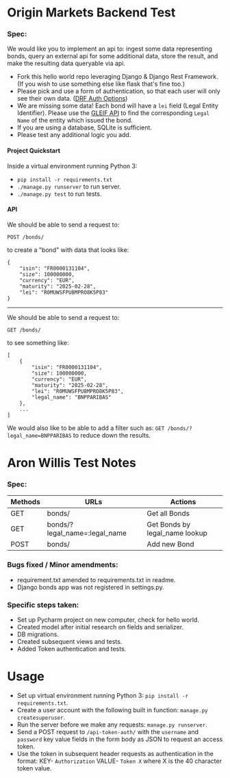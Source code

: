 # Origin Markets Backend Test

### Spec:

We would like you to implement an api to: ingest some data representing bonds, query an external api for some additional data, store the result, and make the resulting data queryable via api.
- Fork this hello world repo leveraging Django & Django Rest Framework. (If you wish to use something else like flask that's fine too.)
- Please pick and use a form of authentication, so that each user will only see their own data. ([DRF Auth Options](https://www.django-rest-framework.org/api-guide/authentication/#api-reference))
- We are missing some data! Each bond will have a `lei` field (Legal Entity Identifier). Please use the [GLEIF API](https://www.gleif.org/en/lei-data/gleif-lei-look-up-api/access-the-api) to find the corresponding `Legal Name` of the entity which issued the bond.
- If you are using a database, SQLite is sufficient.
- Please test any additional logic you add.

#### Project Quickstart

Inside a virtual environment running Python 3:
- `pip install -r requirements.txt`
- `./manage.py runserver` to run server.
- `./manage.py test` to run tests.

#### API

We should be able to send a request to:

`POST /bonds/`

to create a "bond" with data that looks like:
~~~
{
    "isin": "FR0000131104",
    "size": 100000000,
    "currency": "EUR",
    "maturity": "2025-02-28",
    "lei": "R0MUWSFPU8MPRO8K5P83"
}
~~~
---
We should be able to send a request to:

`GET /bonds/`

to see something like:
~~~
[
    {
        "isin": "FR0000131104",
        "size": 100000000,
        "currency": "EUR",
        "maturity": "2025-02-28",
        "lei": "R0MUWSFPU8MPRO8K5P83",
        "legal_name": "BNPPARIBAS"
    },
    ...
]
~~~
We would also like to be able to add a filter such as:
`GET /bonds/?legal_name=BNPPARIBAS` to reduce down the results.


# Aron Willis Test Notes

### Spec:
| Methods |	URLs                          | Actions                        |
| ------- | ----------------------------- | ------------------------------ |
| GET     |	bonds/                        | Get all Bonds                  |
| GET     | bonds/?legal_name=:legal_name | Get Bonds by legal_name lookup |
| POST    | bonds/                        | Add new Bond                   |

### Bugs fixed / Minor amendments:
- requirement.txt amended to requirements.txt in readme.
- Django bonds app was not registered in settings.py.

### Specific steps taken:
- Set up Pycharm project on new computer, check for hello world.
- Created model after initial research on fields and serializer.
- DB migrations.
- Created subsequent views and tests.
- Added Token authentication and tests.

# Usage
- Set up virtual environment running Python 3: `pip install -r requirements.txt`.
- Create a user account with the following built in function: `manage.py createsuperuser`.
- Run the server before we make any requests: `manage.py runserver`.
- Send a POST request to `/api-token-auth/` with the `username` and `password` key value fields in the form body as JSON
to request an access token.
- Use the token in subsequent header requests as authentication in the format: KEY- `Authorization` VALUE- `Token X`
where X is the 40 character token value.
